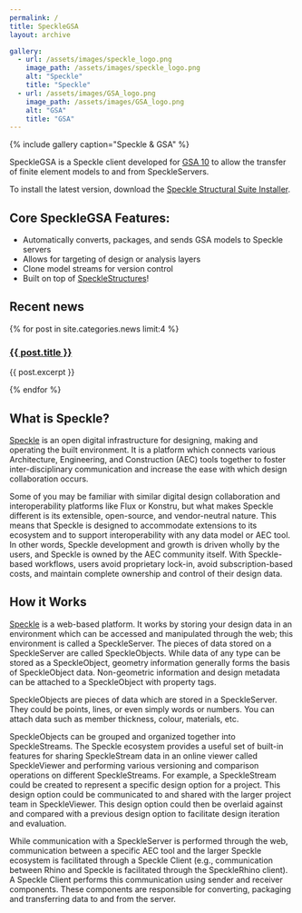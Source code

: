 ```yaml
---
permalink: /
title: SpeckleGSA
layout: archive

gallery:
  - url: /assets/images/speckle_logo.png
    image_path: /assets/images/speckle_logo.png
    alt: "Speckle"
    title: "Speckle"
  - url: /assets/images/GSA_logo.png
    image_path: /assets/images/GSA_logo.png
    alt: "GSA"
    title: "GSA"
---
```


{% include gallery caption="Speckle & GSA" %}

SpeckleGSA is a Speckle client developed for [GSA 10](https://www.oasys-software.com/products/structural/gsa/) to allow the transfer of finite element models to and from SpeckleServers.

To install the latest version, download the [Speckle Structural Suite Installer](https://github.com/arup-group/specklestructuralsuite-installer/releases).

## Core SpeckleGSA Features:

* Automatically converts, packages, and sends GSA models to Speckle servers
* Allows for targeting of design or analysis layers
* Clone model streams for version control
* Built on top of [SpeckleStructures](https://github.com/speckleworks/SpeckleStructural/)!
	
## Recent news


{% for post in site.categories.news limit:4  %}
<h3><a href="{{ site.baseurl }}{{ post.url }}">{{ post.title }}</a></h3>

{{ post.excerpt }}

{% endfor %}


##  What is Speckle?

[Speckle](https://speckle.works) is an open digital infrastructure for designing, making and operating the built environment. It is a platform which connects various Architecture, Engineering, and Construction (AEC) tools together to foster inter-disciplinary communication and increase the ease with which design collaboration occurs.

Some of you may be familiar with similar digital design collaboration and interoperability platforms like Flux or Konstru, but what makes Speckle different is its extensible, open-source, and vendor-neutral nature. This means that Speckle is designed to accommodate extensions to its ecosystem and to support interoperability with any data model or AEC tool. In other words, Speckle development and growth is driven wholly by the users, and Speckle is owned by the AEC community itself. With Speckle-based workflows, users avoid proprietary lock-in, avoid subscription-based costs, and maintain complete ownership and control of their design data. 

## How it Works

[Speckle](https://speckle.works) is a web-based platform. It works by storing your design data in an environment which can be accessed and manipulated through the web; this environment is called a SpeckleServer. The pieces of data stored on a SpeckleServer are called SpeckleObjects. While data of any type can be stored as a SpeckleObject, geometry information generally forms the basis of SpeckleObject data. Non-geometric information and design metadata can be attached to a SpeckleObject with property tags.

SpeckleObjects are pieces of data which are stored in a SpeckleServer. They could be points, lines, or even simply words or numbers. You can attach data such as member thickness, colour, materials, etc.

SpeckleObjects can be grouped and organized together into SpeckleStreams. The Speckle ecosystem provides a useful set of built-in features for sharing SpeckleStream data in an online viewer called SpeckleViewer and performing various versioning and comparison operations on different SpeckleStreams. For example, a SpeckleStream could be created to represent a specific design option for a project. This design option could be communicated to and shared with the larger project team in SpeckleViewer. This design option could then be overlaid against and compared with a previous design option to facilitate design iteration and evaluation.

While communication with a SpeckleServer is performed through the web, communication between a specific AEC tool and the larger Speckle ecosystem is facilitated through a Speckle Client (e.g., communication between Rhino and Speckle is facilitated through the SpeckleRhino client). A Speckle Client performs this communication using sender and receiver components. These components are responsible for converting, packaging and transferring data to and from the server.